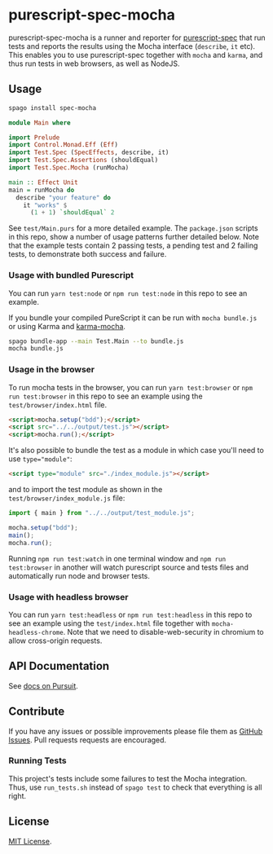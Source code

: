 # purescript-spec-mocha

purescript-spec-mocha is a runner and reporter for
[purescript-spec](https://github.com/purescript-spec/purescript-spec) that run tests
and reports the results using the Mocha interface (`describe`, `it` etc). This
enables you to use purescript-spec together with `mocha` and `karma`, and thus
run tests in web browsers, as well as NodeJS.

## Usage

```bash
spago install spec-mocha
```

```purescript
module Main where

import Prelude
import Control.Monad.Eff (Eff)
import Test.Spec (SpecEffects, describe, it)
import Test.Spec.Assertions (shouldEqual)
import Test.Spec.Mocha (runMocha)

main :: Effect Unit
main = runMocha do
  describe "your feature" do
    it "works" $
      (1 + 1) `shouldEqual` 2
```

See `test/Main.purs` for a more detailed example. The `package.json` scripts in this repo, show a number of usage patterns further detailed below. Note that the example tests contain 2 passing tests, a pending test and 2 failing tests, to demonstrate both success and failure.

### Usage with bundled Purescript

You can run `yarn test:node` or `npm run test:node` in this repo to see an example.

If you bundle your compiled PureScript it can be run with `mocha bundle.js` or
using Karma and [karma-mocha](https://github.com/karma-runner/karma-mocha).

```bash
spago bundle-app --main Test.Main --to bundle.js
mocha bundle.js
```

### Usage in the browser

To run mocha tests in the browser, you can run `yarn test:browser` or `npm run test:browser` in this repo to see an example using the `test/browser/index.html` file.

```html
<script>mocha.setup("bdd");</script>
<script src="../../output/test.js"></script>
<script>mocha.run();</script>
```

It's also possible to bundle the test as a module in which case you'll need to use `type="module"`:

```html
<script type="module" src="./index_module.js"></script>
```

and to import the test module as shown in the `test/browser/index_module.js` file:

```javascript
import { main } from "../../output/test_module.js";

mocha.setup("bdd");
main();
mocha.run();
```

Running `npm run test:watch` in one terminal window and `npm run test:browser` in another will watch purescript source and tests files and automatically run node and browser tests.

### Usage with headless browser 

You can run `yarn test:headless` or `npm run test:headless` in this repo to see an example using the `test/index.html` file together with `mocha-headless-chrome`. Note that we need to disable-web-security in chromium to allow cross-origin requests.

## API Documentation

See [docs on Pursuit](https://pursuit.purescript.org/packages/purescript-spec-mocha).

## Contribute

If you have any issues or possible improvements please file them as
[GitHub Issues](https://github.com/purescript-spec/purescript-spec-mocha/issues).
Pull requests requests are encouraged.

### Running Tests

This project's tests include some failures to test the Mocha
integration. Thus, use `run_tests.sh` instead of `spago test` to check
that everything is all right.

## License

[MIT License](LICENSE.md).
